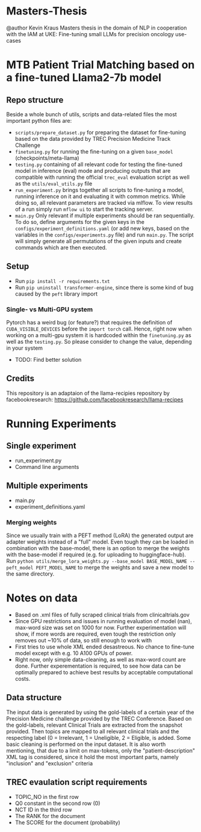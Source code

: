# Masters-Thesis
@author Kevin Kraus
Masters thesis in the domain of NLP in cooperation with the IAM at UKE: Fine-tuning small LLMs for precision oncology use-cases
# MTB Patient Trial Matching based on a fine-tuned Llama2-7b model
## Repo structure
Beside a whole bunch of utils, scripts and data-related files the most important python files are:
- `scripts/prepare_dataset.py` for preparing the dataset for fine-tuning based on the data provided by TREC Precision Medicine Track Challenge
- `finetuning.py` for running the fine-tuning on a given `base_model` (checkpoints/meta-llama)
- `testing.py` containing of all relevant code for testing the fine-tuned model in inference (eval) mode and producing outputs that are compatible with running the official `trec_eval` evaluation script as well as the `utils/eval_utils.py` file
- `run_experiment.py` brings together all scripts to fine-tuning a model, running inference on it and evaluating it with common metrics. While doing so, all relevant parameters are tracked via mlflow. To view results of a run simply run `mflow ui` to start the tracking server.
- `main.py` Only relevant if multiple experiments should be ran sequentially. To do so, define arguments for the given keys in the `configs/experiment_definitions.yaml` (or add new keys, based on the variables in the `configs/experiments.py` file) and run `main.py`. The script will simply generate all permutations of the given inputs and create commands which are then executed.
## Setup
- Run `pip install -r requirements.txt`
- Run `pip uninstall transformer-engine`, since there is some kind of bug caused by the `peft` library import

### Single- vs Multi-GPU system
Pytorch has a weird bug (or feature?) that requires the definition of `CUDA_VISIBLE_DEVICES` before the `import torch` call. Hence, right now when working on a multi-gpu system it is hardcoded within the `finetuning.py` as well as the `testing.py`.
So please consider to change the value, depending in your system
- TODO: Find better solution

## Credits
This repository is an adaptaion of the llama-recipies repository by facebookresearch: https://github.com/facebookresearch/llama-recipes

# Running Experiments
## Single experiment
- run_experiment.py
- Command line arguments

## Multiple experiments
- main.py
- experiment_definitions.yaml

### Merging weights
Since we usually train with a PEFT method (LoRA) the generated output are adapter weights instead of a "full" model. Even tough they can be loaded in combination with the base-model, there is an option to merge the weights with the base-model if required (e.g. for uploading to huggingface-hub).
Run `python utils/merge_lora_weights.py --base_model BASE_MODEL_NAME --peft_model PEFT_MODEL_NAME` to merge the weights and save a new model to the same directory.


# Notes on data
- Based on .xml files of fully scraped clinical trials from clinicaltrials.gov
- Since GPU restrictions and issues in running evaluation of model (nan), max-word size was set on 1000 for now. Further experimentation will show, if more words are required, even tough the restriction only removes out ~10% of data, so still enough to work with
- First tries to use whole XML ended desastreous. No chance to fine-tune model except with e.g. 10 A100 GPUs of power.
- Right now, only simple data-cleaning, as well as max-word count are done. Further experementation is required, to see how data can be optimally prepared to achieve best results by acceptable computational costs.

## Data structure
The input data is generated by using the gold-labels of a certain year of the Precision Medicine challenge provided by the TREC Conference. Based on the gold-labels, relevant Clinical Trials are extracted from the snapshot provided. Then topics are mapped to all relevant clinical trials and the respecting label (0 = Irrelevant, 1 = Uneligible, 2 = Eligible, is added. Some basic cleaning is performed on the input dataset.
It is also worth mentioning, that due to a limit on max-tokens, only the "patient-description" XML tag is considered, since it hold the most important parts, namely "inclusion" and "exclusion" criteria


## TREC evaulation script requirements
- TOPIC_NO in the first row
- Q0 constant in the second row (0)
- NCT ID in the third row
- The RANK for the document
- The SCORE for the document (probability)

